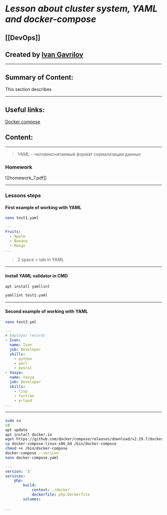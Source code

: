 # ***Lesson about cluster system, YAML and docker-compose***

## [[DevOps]]


## Created by [Ivan Gavrilov](https://github.com/ivangavrilov-viii)
---
## Summary of Content:
This section describes


---
## Useful links:
[Docker compose](https://github.com/docker/compose/releases/download/v2.29.7/docker-compose-linux-x86_64)


## Content:
---
> YAML - человекочитаемый формат сериализации данных


### Homework
![[homework_7.pdf]]

---
### Lessons steps
#### First example of working with YAML
```bash
nano test1.yaml
```

```yaml
---
Fruits:
  - Apple
  - Banana
  - Mango
...
```
> 2 space = tab in YAML
---
#### Install YAML validator in CMD
```bash
apt install yamllint
```

```bash
yamllint test1.yaml
```
---
#### Second example of working with YAML
```bash
nano test2.yml
```

```YAML
---
# Employer records
- Ivan:
  name: Ivan
  job: Developer
  skills:
    - python
    - perl
    - pascal
- Vasya:
  name: Vasya
  job: Developer
  skills:
    - lisp
    - fortran
    - erland
...
```
---
#### 
```bash
sudo su
cd
apt update
apt install docker.io
wget https://github.com/docker/compose/releases/download/v2.29.7/docker-compose-linux-x86_64
cp docker-compose-linux-x86_64 /bin/docker-compose
chmod +x /bin/docker-compose
docker-compose --version
nano docker-compose.yaml
```

```YAML
---
version: '3'
services:
    php:
        build:
            context: ./docker
            dockerfile: php.Dockerfile
        volumes:
         
...
```
